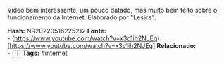 Vídeo bem interessante, um pouco datado, mas muito bem feito sobre o funcionamento da Internet. Elaborado por "Lesics".

**Hash:** NR20220516225212
**Fonte:**  
	- (https://www.youtube.com/watch?v=x3c1ih2NJEg)[https://www.youtube.com/watch?v=x3c1ih2NJEg]
**Relacionado:**  
	- [[]]
**Tags:**  #internet 

